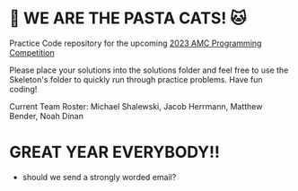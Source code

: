 # 🍝 WE ARE THE PASTA CATS! 🐱

Practice Code repository for the upcoming <a href="https://mu.acm.org/competition" target="_blank">2023 AMC Programming Competition</a>

Please place your solutions into the solutions folder and feel free to use the Skeleton's folder to quickly run through practice problems. Have fun coding!

Current Team Roster: Michael Shalewski, Jacob Herrmann, Matthew Bender, Noah Dinan

# GREAT YEAR EVERYBODY!!
- should we send a strongly worded email?
